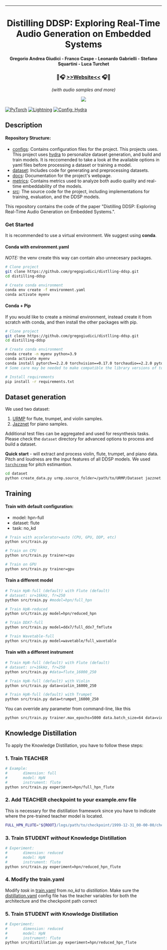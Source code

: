 ______________________________________________________________________

<div align="center">

# Distilling DDSP: Exploring Real-Time Audio Generation on Embedded Systems
#### Gregorio Andrea Giudici - Franco Caspe - Leonardo Gabrielli - Stefano Squartini - Luca Turchet
<!--<span style="font-size: 20px;"><b>[>>website<<](https://gregogiudici.github.io/distilling-ddsp)</b></span><br>-->
<!--<i>(with audio samples and more)</i>-->
### 🎵🎧 **[>>Website<<](https://gregogiudici.github.io/distilling-ddsp)** 🎧🎵  
<i>(with audio samples and more)</i>


<center>
<img src="docs\misc\images\distillation_scheme.png"">
</center>
<br>

</div>
<a href="https://pytorch.org/get-started/locally/"><img alt="PyTorch" src="https://img.shields.io/badge/PyTorch-ee4c2c?logo=pytorch&logoColor=white"></a>
<a href="https://pytorchlightning.ai/"><img alt="Lightning" src="https://img.shields.io/badge/-Lightning-792ee5?logo=pytorchlightning&logoColor=white"></a>
<a href="https://hydra.cc/"><img alt="Config: Hydra" src="https://img.shields.io/badge/Config-Hydra-89b8cd"></a>
<!-- <a href="https://magenta.tensorflow.org/ddsp"><img alt="DDSP" src="https://img.shields.io/badge/DDSP-Magenta-792ee5"></a> -->

## Description
#### Repository Structure:

 * [configs](configs/): Contains configuration files for the project. This projects uses. This project uses [hydra](https://hydra.cc/) to personalize dataset generation, and build and train models. It is reccomended to take a look at the available options in yaml files before processing a dataset or training a model.
 * [dataset](dataset/): Includes code for generating and preprocessing datasets.
 * [docs](docs/): Documentation for the project's webpage.
 * [metrics](metrics/): Contains metrics used to analyze both audio quality and real-time embeddability of the models.
 * [src](src/): The source code for the project, including implementations for training, evaluation, and the DDSP models.

This repository contains the code of the paper "Distilling DDSP: Exploring Real-Time Audio Generation on Embedded Systems.". 


### Get Started
It is recommended to use a virtual environment. We suggest using **conda**.

#### Conda with environment.yaml
*NOTE:* the venv create this way can contain also unnecesary packages.
```bash
# Clone project
git clone https://github.com/gregogiudici/distlling-ddsp.git
cd distilling-ddsp

# Create conda environment
conda env create -f environment.yaml
conda activate myenv
```

#### Conda + Pip
If you would like to create a minimal environment, instead create it from scratch with conda, and then install the other packages with pip.

```bash
# Clone project
git clone https://github.com/gregogiudici/distlling-ddsp.git
cd distilling-ddsp

# Create conda environment
conda create -n myenv python=3.9
conda activate myenv
conda install pytorch==2.2.0 torchvision==0.17.0 torchaudio==2.2.0 pytorch-cuda=12.1 -c pytorch -c nvidia
# Some care may be needed to make compatible the library versions of torch, torchaudio, etc

# Install requirements
pip install -r requirements.txt
```

## Dataset generation

We used two dataset:
1. [URMP](https://labsites.rochester.edu/air/projects/URMP.html) for flute, trumpet, and violin samples.
2. [Jazznet](https://tosiron.com/jazznet/) for piano samples.

Additional test files can be aggregated and used for resynthesis tasks.
Please check the `dataset` directory for advanced options to process and build a dataset.

**Quick start** - will extract and process violin, flute, trumpet, and piano data. Pitch and loudness are the input features of all DDSP models. We used [`torchcrepe`](https://github.com/maxrmorrison/torchcrepe) for pitch estimantion.

```bash
cd dataset
python create_data.py urmp.source_folder=/path/to/URMP/Dataset jazznet.source_folder=/path/to/Jazznet
```

## Training
#### Train with default configuration:
- model: hpn-full
- dataset: flute
- task: no_kd 
```bash
# Train with accelerator=auto (CPU, GPU, DDP, etc)
python src/train.py

# Train on CPU
python src/train.py trainer=cpu

# Train on GPU
python src/train.py trainer=gpu
```

#### Train a different model
```bash
# Train HpN-full (default) with Flute (default)
# dataset: sr=16kHz, fr=250
python src/train.py #model=hpn/full_hpn

# Train HpN-reduced
python src/train.py model=hpn/reduced_hpn

# Train DDX7-full
python src/train.py model=ddx7/full_ddx7_fmflute

# Train Wavetable-full
python src/train.py model=wavetable/full_wavetable

```
#### Train with a different instrument

```bash
# Train HpN-full (default) with Flute (default)
# dataset: sr=16kHz, fr=250
python src/train.py #data=flute_16000_250

# Train HpN-full (default) with Violin
python src/train.py data=violin_16000_250 

# Train HpN-full (default) with Trumpet
python src/train.py data=trumpet_16000_250
```

You can override any parameter from command-line, like this

```bash
python src/train.py trainer.max_epochs=5000 data.batch_size=64 data=violin_16000_250 
```



## Knowledge Distillation
To apply the Knowledge Distillation, you have to follow these steps:

### 1. Train TEACHER 

```bash
# Example:
#       dimension: full
#       model: HpN
#       instrument: flute
python src/train.py experiment=hpn/full_hpn_flute
```
### 2. Add TEACHER checkpoint to your example.env file
This is necessary for the distillation framework since you have to indicate where the pre-trained teacher model is located.
```bash
FULL_HPN_FLUTE="${ROOT}/logs/path/to/checkpoint/1999-12-31_00-00-00/checkpoints/epoch_000.ckpt"

```

### 3. Train STUDENT *without* Knowledge Distillation
```bash
# Experiment: 
#       dimension: reduced
#       model: HpN
#       instrument: flute
python src/train.py experiment=hpn/reduced_hpn_flute

```
### 4. Modify the train.yaml
Modify *task* in [train.yaml](/configs/train.yaml) from *no_kd* to *distillation*. Make sure the [distillation.yaml](/configs/task/distillation.yaml) config file has the teacher variables for both the architecture and the checkpoint path correct

### 5. Train STUDENT *with* Knowledge Distillation
```bash
# Experiment: 
#       dimension: reduced
#       model: HpN
#       instrument: flute
python src/distillation.py experiment=hpn/reduced_hpn_flute
```